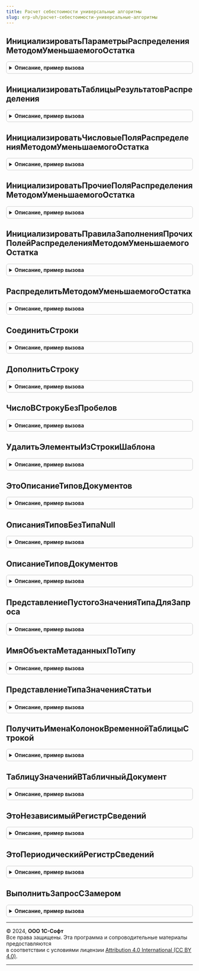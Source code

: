 ```yaml
---
title: Расчет себестоимости универсальные алгоритмы
slug: erp-uh/расчет-себестоимости-универсальные-алгоритмы
---
```



## ИнициализироватьПараметрыРаспределенияМетодомУменьшаемогоОстатка
<details style="margin: 1em 0; padding: 0.5em; border: 1px solid #ccc; border-radius: 6px;">

<summary style="font-weight: bold; cursor: pointer;">Описание, пример вызова</summary>

```bsl

// Инициализирует основные параметры распределения.
// Обязательная.
//
// Параметры:
//  ИмяТаблицыИсточника - Строка - имя временной таблицы, содержащей данные для распределения.
//  ИмяТаблицыБазыРаспределения - Строка - имя временной таблицы, содержащей базу, по которой будут распределены данные из ИмяТаблицыИсточника.
// 	ПоляСвязи- Строка - перечень полей (через запятую), по которым данные таблицы ИмяТаблицыИсточника будут сопоставляться с данными таблицы ИмяТаблицыБазыРаспределения;
//		имена полей этих таблиц должны совпадать;
//		сопоставление выполняется по условию "ИмяТаблицыИсточника.ПолеСвязи1 = ИмяТаблицыБазыРаспределения.ПолеСвязи1 И ИмяТаблицыИсточника.ПолеСвязи2 = ИмяТаблицыБазыРаспределения.ПолеСвязи2 И ...".
//	УдалятьИсточникПослеРаспределения - Булево - определяет необходимость удаления таблицы ИмяТаблицыИсточника после окончания распределения.
//	УдалятьБазуПослеРаспределения - Булево - определяет необходимость удаления таблицы ИмяТаблицыБазыРаспределения после окончания распределения.
// Возвращаемое значение:
// 	Структура - Описание:
// * Шаблоны - Структура -:
// ** ПравилаВыбораПолей - Строка -
// ** ПоляБазыДополнение - Строка -
// ** ПоляБазыНеИменованные - Строка -
// ** ПоляБазыИменованные - Строка -
// ** ПоляИсточникаНеИменованные - Строка -
// ** ПоляИсточникаИменованные - Строка -
// ** ПоляСвязиСоединение - Строка -
// ** ПоляСвязиНеИменованные - Строка -
// ** ПоляСвязиИменованные - Строка -
// ** СоединениеСтрокИЛИ - Строка -
// ** СоединениеСтрокИ - Строка -
// ** РазделительПолей - Строка -
// * ПравилаЗаполненияПрочихПолей - Структура -
// * НеВключатьПоляБазы - Строка -
// * НеВключатьПоляИсточника - Строка -
// * ПрочиеПоляБазы - Строка -
// * ПрочиеПоляИсточника - Строка -
// * ПравилаРаспределения - Массив -
// * УдалятьБазуПослеРаспределения - Булево -
// * УдалятьИсточникПослеРаспределения - Булево -
//
Функция ИнициализироватьПараметрыРаспределенияМетодомУменьшаемогоОстатка( Экспорт
```

Пример вызова
```bsl
Результат = РасчетСебестоимостиУниверсальныеАлгоритмы.ИнициализироватьПараметрыРаспределенияМетодомУменьшаемогоОстатка();
```
</details>

## ИнициализироватьТаблицыРезультатовРаспределения
<details style="margin: 1em 0; padding: 0.5em; border: 1px solid #ccc; border-radius: 6px;">

<summary style="font-weight: bold; cursor: pointer;">Описание, пример вызова</summary>

```bsl

// Инициализирует описание таблиц, в которые помещаются результаты распределения.
// Необязательная.
//
// Параметры:
//	ПараметрыРаспределения - Структура - результат функции ИнициализироватьПараметрыРаспределенияМетодомУменьшаемогоОстатка()
//	ИмяТаблицыРезультата - Строка - имя временной таблицы, в которую помещается результат распределения.
//	ИмяТаблицыНераспределенныхДанныхИсточника - Строка - имя временной таблицы, в которую помещается данные источника, не распределенные по базе;
//		если указана пустая строка, то таблица формироваться не будет.
//	ИмяТаблицыНераспределенныхДанныхБазы - Строка - имя временной таблицы, в которую помещается данные базы, для которых нет данных в источнике;
//		если указана пустая строка, то таблица формироваться не будет.
//
//	Возвращаемое значение:
//		Структура - параметры распределения.
//
Функция ИнициализироватьТаблицыРезультатовРаспределения(ПараметрыРаспределения, Экспорт
```

Пример вызова
```bsl
Результат = РасчетСебестоимостиУниверсальныеАлгоритмы.ИнициализироватьТаблицыРезультатовРаспределения(ПараметрыРаспределения, );
```
</details>

## ИнициализироватьЧисловыеПоляРаспределенияМетодомУменьшаемогоОстатка
<details style="margin: 1em 0; padding: 0.5em; border: 1px solid #ccc; border-radius: 6px;">

<summary style="font-weight: bold; cursor: pointer;">Описание, пример вызова</summary>

```bsl

// Инициализирует описание числовых полей таблиц, которые подлежат распределению.
// Обязательная. Возможен вызов несколько раз.
// Возможны ситуации, когда распределение разных ресурсов таблицы-источника необходимо выполнить по разным базисам.
// Например, ресурс Ресурс1 необходимо распределить по полю Базис1, а ресурс Ресурс2 - по полю Базис2.
// В этом случае необходимо вызывать процедуру два раза:
// ИнициализироватьЧисловыеПоляРаспределенияМетодомУменьшаемогоОстатка(ПараметрыРаспределения, "Ресурс1", "Базис1", "Базис1");
// ИнициализироватьЧисловыеПоляРаспределенияМетодомУменьшаемогоОстатка(ПараметрыРаспределения, "Ресурс2", "Базис2", "Базис2");
//
// Параметры:
//	ПараметрыРаспределения - см. РасчетСебестоимостиУниверсальныеАлгоритмы.ИнициализироватьПараметрыРаспределенияМетодомУменьшаемогоОстатка
//	РесурсыИсточника - Строка - перечень распределяемых числовых полей таблицы-источника (через запятую).
//	ПолеБазисаИсточника - Строка - имя поля базиса таблицы-источника, по которому необходимо выполнить распределение ресурсов.
//	ПолеБазисаБазы - Строка - имя поля базиса таблицы-базы, по которому необходимо выполнить распределение ресурсов; может не совпадать с ПолеБазисаИсточника.
//
Процедура ИнициализироватьЧисловыеПоляРаспределенияМетодомУменьшаемогоОстатка(ПараметрыРаспределения, Экспорт
```

Пример вызова
```bsl
РасчетСебестоимостиУниверсальныеАлгоритмы.ИнициализироватьЧисловыеПоляРаспределенияМетодомУменьшаемогоОстатка(ПараметрыРаспределения, );
```
</details>

## ИнициализироватьПрочиеПоляРаспределенияМетодомУменьшаемогоОстатка
<details style="margin: 1em 0; padding: 0.5em; border: 1px solid #ccc; border-radius: 6px;">

<summary style="font-weight: bold; cursor: pointer;">Описание, пример вызова</summary>

```bsl

// Инициализирует описание прочих полей таблиц, которые необходимо включить в результат распределения.
// Необязательная.
// Прочие поля источника/базы, присутствующие в полях связи, будут исключены из списка прочих полей.
//
// Параметры:
//	ПараметрыРаспределения - см. РасчетСебестоимостиУниверсальныеАлгоритмы.ИнициализироватьПараметрыРаспределенияМетодомУменьшаемогоОстатка
//	ПрочиеПоляИсточника - Строка - перечень прочих полей таблицы-источника (через запятую);
//		по этим полям будет выполнено упорядочивание данных таблицы-источника перед распределением.
//	ПрочиеПоляБазы - Строка - перечень прочих полей таблицы-базы (через запятую);
//		по этим полям будет выполнено упорядочивание данных таблицы-базы перед распределением.
//	НеВключатьПоляИсточника - Строка - перечень полей (через запятую) таблицы-источника, которые необходимы для упорядочивания данных, но не нужны в результате распределения.
//	НеВключатьПоляБазы - Строка - перечень полей (через запятую) таблицы-базы, которые необходимы для упорядочивания данных, но не нужны в результате распределения.
//
Процедура ИнициализироватьПрочиеПоляРаспределенияМетодомУменьшаемогоОстатка(ПараметрыРаспределения, Экспорт
```

Пример вызова
```bsl
РасчетСебестоимостиУниверсальныеАлгоритмы.ИнициализироватьПрочиеПоляРаспределенияМетодомУменьшаемогоОстатка(ПараметрыРаспределения, );
```
</details>

## ИнициализироватьПравилаЗаполненияПрочихПолейРаспределенияМетодомУменьшаемогоОстатка
<details style="margin: 1em 0; padding: 0.5em; border: 1px solid #ccc; border-radius: 6px;">

<summary style="font-weight: bold; cursor: pointer;">Описание, пример вызова</summary>

```bsl

// Инициализирует правила заполнения прочих полей таблиц в результате распределения.
// Необязательная.
//
// Параметры:
//	ПараметрыРаспределения - Структура - результат функции ИнициализироватьПараметрыРаспределенияМетодомУменьшаемогоОстатка()
//	ПоляДляЗаполненияИзИсточника - Строка - перечень прочих полей таблицы-источника (через запятую), которые должны быть безусловно перенесены в результат распределения.
//		необходимо указывать только поля, присутствующие и в таблице-источнике, и в таблице-базе.
//	ПоляДляЗаполненияИзБазы - Строка - перечень прочих полей таблицы-базы (через запятую), которые должны быть безусловно перенесены в результат распределения.
//		необходимо указывать только поля, присутствующие и в таблице-источнике, и в таблице-базе.
//	ПоляСПриоритетомИсточника - Строка - перечень прочих полей таблицы-источника (через запятую), которые должны быть перенесены в результат распределения
//		в том случае, если значение поля в источнике заполнено; если значение поля в источнике не заполнено, то в результат будет перенесено значение поля из базы.
//		необходимо указывать только поля, присутствующие и в таблице-источнике, и в таблице-базе.
//	ПоляСПриоритетомБазы - Строка - перечень прочих полей таблицы-базы (через запятую), которые должны быть перенесены в результат распределения
//		в том случае, если значение поля в базе заполнено; если значение поля в базе не заполнено, то в результат будет перенесено значение поля из источника.
//		необходимо указывать только поля, присутствующие и в таблице-источнике, и в таблице-базе.
//
Процедура ИнициализироватьПравилаЗаполненияПрочихПолейРаспределенияМетодомУменьшаемогоОстатка(ПараметрыРаспределения, Экспорт
```

Пример вызова
```bsl
РасчетСебестоимостиУниверсальныеАлгоритмы.ИнициализироватьПравилаЗаполненияПрочихПолейРаспределенияМетодомУменьшаемогоОстатка(ПараметрыРаспределения, );
```
</details>

## РаспределитьМетодомУменьшаемогоОстатка
<details style="margin: 1em 0; padding: 0.5em; border: 1px solid #ccc; border-radius: 6px;">

<summary style="font-weight: bold; cursor: pointer;">Описание, пример вызова</summary>

```bsl

// Выполняет распределение данных временных таблиц методом уменьшаемого остатка.
// В результате будут сформированы следующие временные таблицы:
//	ВТРезультатРаспределения - результат распределения;
//		содержит поля ПоляСвязи + (все РесурсыИсточника + ПолеБазисаИсточника) + (ПрочиеПоляИсточника без НеВключатьПоляИсточника)
//		также содержит служебные поля "КлючТИ" и "КлючТБ"
//	ВТНераспределенныеДанныеИсточника - данные из ИмяТаблицыИсточника, для которых не хватило данных в базе распределения;
//		содержит те же поля, что и ВТРезультатРаспределения за исключением служебных полей;
//		также содержит служебное поле ЕстьБаза с типом Булево:
//			- если равно Истина, то для данной записи источника была база, но количества в поле базиса таблицы-базы не хватило для полного распределения данных таблицы-источника;
//				числовые поля содержат нераспределенные остатки; прочие поля заполнены из таблицы-источника.
//			- если равно Ложь, то для данной записи источника не было базы распределения;
//				числовые поля содержат исходные значения из таблицы-источника; прочие поля заполнены из таблицы-источника.
//	ВТНераспределенныеДанныеБазы - данные из ИмяТаблицыБазыРаспределения, для которых не хватило данных в источнике.
//		содержит поля ПоляСвязи + (все ПолеБазисаБазы) + (ПрочиеПоляБазы без НеВключатьПоляБазы)
// Имена таблиц результатов можно переопределить в процедуре ИнициализироватьТаблицыРезультатовРаспределения().
//
// Также в ПараметрыРаспределения будет добавлен ключ РезультатыРаспределения с типом Структура, в которую будут добавлены следующие данные (Ключ - Значение):
//	КоличествоИтераций - общее количество итераций распределения
//	ВремяРасчета - общее время расчета в секундах
//	РазмерИсточника - количество записей в таблице ИмяТаблицыИсточника
//	РазмерБазы - количество записей в таблице ИмяТаблицыБазыРаспределения
//	РазмерРезультата - количество записей в таблице ВТРезультатРаспределения
//	РазмерНераспределенныхЗаписейИсточника - количество записей в таблице ВТНераспределенныеДанныеИсточника
//	РазмерНераспределенныхЗаписейБазы - количество записей в таблице ВТНераспределенныеДанныеБазы
//
// Параметры:
//	ПараметрыРасчета - Структура - параметры расчета, содержащий менеджер временных таблиц, содержащий таблицы ИмяТаблицыИсточника и ИмяТаблицыБазыРаспределения.
//	ПараметрыРаспределения - см. РасчетСебестоимостиУниверсальныеАлгоритмы.ИнициализироватьПараметрыРаспределенияМетодомУменьшаемогоОстатка
//
Процедура РаспределитьМетодомУменьшаемогоОстатка(ПараметрыРасчета, ПараметрыРаспределения) Экспорт
```

Пример вызова
```bsl
РасчетСебестоимостиУниверсальныеАлгоритмы.РаспределитьМетодомУменьшаемогоОстатка(ПараметрыРасчета, ПараметрыРаспределения) 
```
</details>

## СоединитьСтроки
<details style="margin: 1em 0; padding: 0.5em; border: 1px solid #ccc; border-radius: 6px;">

<summary style="font-weight: bold; cursor: pointer;">Описание, пример вызова</summary>

```bsl

Функция СоединитьСтроки(Строка1 = "", Строка2 = "", Строка3 = "", Строка4 = "", Строка5 = "", Разделитель = ", ") Экспорт
```

Пример вызова
```bsl
Результат = РасчетСебестоимостиУниверсальныеАлгоритмы.СоединитьСтроки(Строка1, Строка2, Строка3, Строка4, Строка5, Разделитель, ") 
```
</details>

## ДополнитьСтроку
<details style="margin: 1em 0; padding: 0.5em; border: 1px solid #ccc; border-radius: 6px;">

<summary style="font-weight: bold; cursor: pointer;">Описание, пример вызова</summary>

```bsl

Процедура ДополнитьСтроку(СтрокаПриемник = "", Строка2 = "", Строка3 = "", Строка4 = "", Строка5 = "", Разделитель = ", ") Экспорт
```

Пример вызова
```bsl
РасчетСебестоимостиУниверсальныеАлгоритмы.ДополнитьСтроку(СтрокаПриемник, Строка2, Строка3, Строка4, Строка5, Разделитель, ") 
```
</details>

## ЧислоВСтрокуБезПробелов
<details style="margin: 1em 0; padding: 0.5em; border: 1px solid #ccc; border-radius: 6px;">

<summary style="font-weight: bold; cursor: pointer;">Описание, пример вызова</summary>

```bsl

Функция ЧислоВСтрокуБезПробелов(ЧисловоеЗначение) Экспорт
```

Пример вызова
```bsl
Результат = РасчетСебестоимостиУниверсальныеАлгоритмы.ЧислоВСтрокуБезПробелов(ЧисловоеЗначение) 
```
</details>

## УдалитьЭлементыИзСтрокиШаблона
<details style="margin: 1em 0; padding: 0.5em; border: 1px solid #ccc; border-radius: 6px;">

<summary style="font-weight: bold; cursor: pointer;">Описание, пример вызова</summary>

```bsl

Функция УдалитьЭлементыИзСтрокиШаблона(СтрокаШаблона, УдаляемыеЭлементы) Экспорт
```

Пример вызова
```bsl
Результат = РасчетСебестоимостиУниверсальныеАлгоритмы.УдалитьЭлементыИзСтрокиШаблона(СтрокаШаблона, УдаляемыеЭлементы) 
```
</details>

## ЭтоОписаниеТиповДокументов
<details style="margin: 1em 0; padding: 0.5em; border: 1px solid #ccc; border-radius: 6px;">

<summary style="font-weight: bold; cursor: pointer;">Описание, пример вызова</summary>

```bsl

Функция ЭтоОписаниеТиповДокументов(ТипПоля) Экспорт
```

Пример вызова
```bsl
Результат = РасчетСебестоимостиУниверсальныеАлгоритмы.ЭтоОписаниеТиповДокументов(ТипПоля));
```
</details>

## ОписанияТиповБезТипаNull
<details style="margin: 1em 0; padding: 0.5em; border: 1px solid #ccc; border-radius: 6px;">

<summary style="font-weight: bold; cursor: pointer;">Описание, пример вызова</summary>

```bsl

Функция ОписанияТиповБезТипаNull(ИсходныеТипы) Экспорт
```

Пример вызова
```bsl
Результат = РасчетСебестоимостиУниверсальныеАлгоритмы.ОписанияТиповБезТипаNull(ИсходныеТипы) 
```
</details>

## ОписаниеТиповДокументов
<details style="margin: 1em 0; padding: 0.5em; border: 1px solid #ccc; border-radius: 6px;">

<summary style="font-weight: bold; cursor: pointer;">Описание, пример вызова</summary>

```bsl

// Возвращает описание типов всех документов с учетом документов из расширений конфигурации.
//
// Возвращаемое значение:
//	ОписаниеТипов - описание типов всех документов
//
Функция ОписаниеТиповДокументов() Экспорт
```

Пример вызова
```bsl
Результат = РасчетСебестоимостиУниверсальныеАлгоритмы.ОписаниеТиповДокументов() 
```
</details>

## ПредставлениеПустогоЗначенияТипаДляЗапроса
<details style="margin: 1em 0; padding: 0.5em; border: 1px solid #ccc; border-radius: 6px;">

<summary style="font-weight: bold; cursor: pointer;">Описание, пример вызова</summary>

```bsl

// Возвращает строковое представление пустого значения указанного типа для запроса.
//
// Параметры:
//	ОписаниеТипаЗначения - ОписаниеТипов -
//
// Возвращаемое значение:
//	Строка -
//
Функция ПредставлениеПустогоЗначенияТипаДляЗапроса(ОписаниеТипаЗначения) Экспорт
```

Пример вызова
```bsl
Результат = РасчетСебестоимостиУниверсальныеАлгоритмы.ПредставлениеПустогоЗначенияТипаДляЗапроса(ОписаниеТипаЗначения) 
```
</details>

## ИмяОбъектаМетаданныхПоТипу
<details style="margin: 1em 0; padding: 0.5em; border: 1px solid #ccc; border-radius: 6px;">

<summary style="font-weight: bold; cursor: pointer;">Описание, пример вызова</summary>

```bsl

// Возвращает полное имя объекта метаданных по его типу.
//
// Параметры:
//	ТипОбъекта - Тип - тип объекта метаданных
//
// Возвращаемое значение:
//	Строка - полное имя объекта метаданных
//
Функция ИмяОбъектаМетаданныхПоТипу(ТипОбъекта) Экспорт
```

Пример вызова
```bsl
Результат = РасчетСебестоимостиУниверсальныеАлгоритмы.ИмяОбъектаМетаданныхПоТипу(ТипОбъекта) 
```
</details>

## ПредставлениеТипаЗначенияСтатьи
<details style="margin: 1em 0; padding: 0.5em; border: 1px solid #ccc; border-radius: 6px;">

<summary style="font-weight: bold; cursor: pointer;">Описание, пример вызова</summary>

```bsl

// Возвращает полное имя объекта метаданных, соответствующего типу значения статьи расходов.
//
// Параметры:
//	Статья - ПланВидовХарактеристикСсылка.СтатьиРасходов - статья расходов
//
// Возвращаемое значение:
//	Строка - полное имя объекта метаданных
//
Функция ПредставлениеТипаЗначенияСтатьи(Статья) Экспорт
```

Пример вызова
```bsl
Результат = РасчетСебестоимостиУниверсальныеАлгоритмы.ПредставлениеТипаЗначенияСтатьи(Статья) 
```
</details>

## ПолучитьИменаКолонокВременнойТаблицыСтрокой
<details style="margin: 1em 0; padding: 0.5em; border: 1px solid #ccc; border-radius: 6px;">

<summary style="font-weight: bold; cursor: pointer;">Описание, пример вызова</summary>

```bsl

// Возвращает строку, содержащего имена всех колонок временной таблицы.
//
// Параметры:
//	КонтейнерМенеджераВТ - Структура - Структура, содержащая в себе менеджер временных таблиц
//	ИмяВременнойТаблицы - Строка - Имя временной таблицы
//
// Возвращаемое значение:
//	Строка - список имен колонок через запятую
//
Функция ПолучитьИменаКолонокВременнойТаблицыСтрокой(КонтейнерМенеджераВТ, ИмяВременнойТаблицы) Экспорт
```

Пример вызова
```bsl
Результат = РасчетСебестоимостиУниверсальныеАлгоритмы.ПолучитьИменаКолонокВременнойТаблицыСтрокой(КонтейнерМенеджераВТ, ИмяВременнойТаблицы) 
```
</details>

## ТаблицуЗначенийВТабличныйДокумент
<details style="margin: 1em 0; padding: 0.5em; border: 1px solid #ccc; border-radius: 6px;">

<summary style="font-weight: bold; cursor: pointer;">Описание, пример вызова</summary>

```bsl

// Преобразует таблицу значений в табличный документ.
// Параметры:
//	Таблица - ТаблицаЗначений -
//	ДатыВФорматеМесяцГод - Булево - преобразовывать даты в формат "Месяц Год"
//
// Возвращаемое значение:
//	ТабличныйДокумент -
Функция ТаблицуЗначенийВТабличныйДокумент(Таблица, ДатыВФорматеМесяцГод = Истина) Экспорт
```

Пример вызова
```bsl
Результат = РасчетСебестоимостиУниверсальныеАлгоритмы.ТаблицуЗначенийВТабличныйДокумент(Таблица, ДатыВФорматеМесяцГод);
```
</details>

## ЭтоНезависимыйРегистрСведений
<details style="margin: 1em 0; padding: 0.5em; border: 1px solid #ccc; border-radius: 6px;">

<summary style="font-weight: bold; cursor: pointer;">Описание, пример вызова</summary>

```bsl

// Проверяет, является ли указанный объект метаданных независимым регистром сведений.
//
// Параметры:
//	МетаданныеРегистра - ОбъектМетаданных - проверяемый объект метаданных
//
// Возвращаемое значение:
//	Булево - результат проверки
//
Функция ЭтоНезависимыйРегистрСведений(МетаданныеРегистра) Экспорт
```

Пример вызова
```bsl
Результат = РасчетСебестоимостиУниверсальныеАлгоритмы.ЭтоНезависимыйРегистрСведений(МетаданныеРегистра) 
```
</details>

## ЭтоПериодическийРегистрСведений
<details style="margin: 1em 0; padding: 0.5em; border: 1px solid #ccc; border-radius: 6px;">

<summary style="font-weight: bold; cursor: pointer;">Описание, пример вызова</summary>

```bsl

// Проверяет, является ли указанный объект метаданных периодическим регистром сведений.
//
// Параметры:
//	МетаданныеРегистра - ОбъектМетаданных - проверяемый объект метаданных
//
// Возвращаемое значение:
//	Булево - результат проверки
//
Функция ЭтоПериодическийРегистрСведений(МетаданныеРегистра) Экспорт
```

Пример вызова
```bsl
Результат = РасчетСебестоимостиУниверсальныеАлгоритмы.ЭтоПериодическийРегистрСведений(МетаданныеРегистра) 
```
</details>

## ВыполнитьЗапросСЗамером
<details style="margin: 1em 0; padding: 0.5em; border: 1px solid #ccc; border-radius: 6px;">

<summary style="font-weight: bold; cursor: pointer;">Описание, пример вызова</summary>

```bsl

// Выполнить запрос с замером.
//
// Параметры:
//  Запрос - Запрос - Запрос
//  ИмяСобытияЖР - Строка - Имя события журнала регистрации
//
// Возвращаемое значение:
//  Массив, РезультатЗапроса, ВыборкаИзРезультатаЗапроса, Неопределено - Выполнить запрос с замером
Функция ВыполнитьЗапросСЗамером(Запрос, ИмяСобытияЖР) Экспорт
```

Пример вызова
```bsl
Результат = РасчетСебестоимостиУниверсальныеАлгоритмы.ВыполнитьЗапросСЗамером(Запрос, ИмяСобытияЖР) 
```
</details>

---

© 2024, **ООО 1С-Софт**  
Все права защищены. Эта программа и сопроводительные материалы предоставляются  
в соответствии с условиями лицензии [Attribution 4.0 International (CC BY 4.0)](https://creativecommons.org/licenses/by/4.0/legalcode).

---
